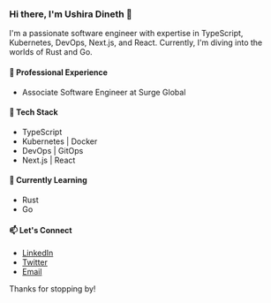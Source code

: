 ### Hi there, I'm Ushira Dineth 👋

I'm a passionate software engineer with expertise in TypeScript, Kubernetes, DevOps, Next.js, and React. Currently, I'm diving into the worlds of Rust and Go.

#### 💼 Professional Experience
- Associate Software Engineer at Surge Global

#### 🚀 Tech Stack
- TypeScript
- Kubernetes | Docker
- DevOps | GitOps
- Next.js | React

#### 🌱 Currently Learning
- Rust
- Go

#### 📫 Let's Connect
- [LinkedIn](https://www.linkedin.com/in/ushiradineth)
- [Twitter](https://twitter.com/ushiradineth)
- [Email](mailto:ushiradineth@gmail.com)

Thanks for stopping by!
